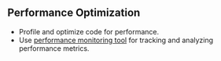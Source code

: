 ## Performance Optimization

- Profile and optimize code for performance.
- Use [performance monitoring tool](#) for tracking and analyzing performance metrics.
